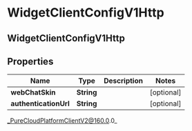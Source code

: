 # WidgetClientConfigV1Http

## WidgetClientConfigV1Http

## Properties

|Name | Type | Description | Notes|
|------------ | ------------- | ------------- | -------------|
| **webChatSkin** | **String** |  | [optional] |
| **authenticationUrl** | **String** |  | [optional] |



_PureCloudPlatformClientV2@160.0.0_
